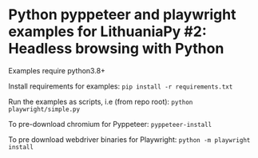 Python pyppeteer and playwright examples for LithuaniaPy #2: Headless browsing with Python
==========================================================================================

Examples require python3.8+

Install requirements for examples:
`pip install -r requirements.txt`

Run the examples as scripts, i.e (from repo root):
`python playwright/simple.py`

To pre-download chromium for Pyppeteer:
`pyppeteer-install`

To pre download webdriver binaries for Playwright:
`python -m playwright install`
